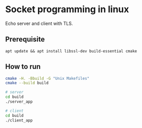 # Socket programming in linux
Echo server and client with TLS.

## Prerequisite
```
apt update && apt install libssl-dev build-essential cmake
```

## How to run

```sh
cmake -H. -Bbuild -G "Unix Makefiles"
cmake --build build

# server
cd build
./server_app

# client
cd build
./client_app
```
